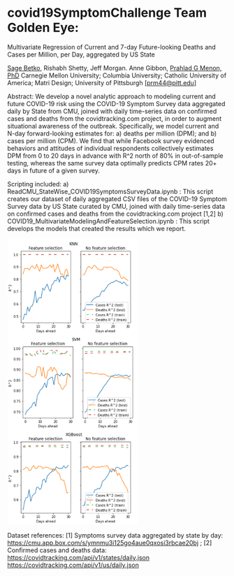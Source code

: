 # covid19SymptomChallenge Team Golden Eye:

Multivariate Regression of Current and 7-day Future-looking Deaths and Cases per Million, per Day, aggregated by US State

[Sage Betko](http://www.github.com/pkla), Rishabh Shetty, Jeff Morgan. Anne Gibbon, [Prahlad G Menon, PhD](http://www.github.com/menonpg) 
Carnegie Mellon University; Columbia University; Catholic University of America; Matri Design; University of Pittsburgh [prm44@pitt.edu]

Abstract: We develop a novel analytic approach to modeling current and future COVID-19 risk using the COVID-19 Symptom Survey data aggregated daily by State from CMU, joined with daily time-series data on confirmed cases and deaths  from the covidtracking.com project, in order to augment situational awareness of the outbreak. 
Specifically, we model current and N-day forward-looking estimates for: a) deaths per million (DPM); and b) cases per million (CPM). We find that while Facebook survey evidenced behaviors and attitudes of individual respondents collectively estimates DPM from 0 to 20 days in advance with R^2 north of 80% in out-of-sample testing, whereas the same survey data optimally predicts CPM rates 20+ days in future of a given survey. 

Scripting included:
a) ReadCMU_StateWise_COVID19SymptomsSurveyData.ipynb :  This script creates our dataset of daily aggregated CSV files of the COVID-19 Symptom Survey data by US State curated by CMU, joined with daily time-series data on confirmed cases and deaths  from the covidtracking.com project [1,2] 
b) COVID19_MultivariateModelingAndFeatureSelection.ipynb : This script develops the models that created the results which we report. 

![Results from KNN, SVM and XGBoost regression modeling of DPM and CPM N=0 to N=30 days in future](https://github.com/menonpg/covid19SymptomChallenge/raw/master/Result01.PNG)

Dataset references:
[1] Symptoms survey data aggregated by state by day: https://cmu.app.box.com/s/ymnmu3i125go4aue0qxosi3rbcae20bj ;
[2] Confirmed cases and deaths data:  https://covidtracking.com/api/v1/states/daily.json https://covidtracking.com/api/v1/us/daily.json


